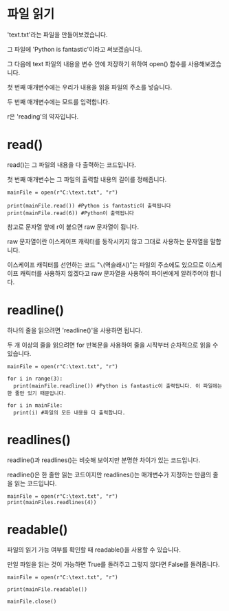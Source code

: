 # 파일 읽기
'text.txt'라는 파일을 만들어보겠습니다.

그 파일에 'Python is fantastic'이라고 써보겠습니다.

그 다음에 text 파일의 내용을 변수 안에 저장하기 위하여 open() 함수를 사용해보겠습니다.

첫 번째 매개변수에는 우리가 내용을 읽을 파일의 주소를 넣습니다. 

두 번째 매개변수에는 모드를 입력합니다.

r은 'reading'의 약자입니다.

# read()
read()는 그 파일의 내용을 다 출력하는 코드입니다.

첫 번째 매개변수는 그 파일의 출력할 내용의 길이를 정해줍니다.
```
mainFile = open(r"C:\text.txt", "r")

print(mainFile.read()) #Python is fantastic이 출력됩니다
print(mainFile.read(6)) #Python이 출력됩니다
```

참고로 문자열 앞에 r이 붙으면 raw 문자열이 됩니다.

raw 문자열이란 이스케이프 캐릭터를 동작시키지 않고 그대로 사용하는 문자열을 말합니다.

이스케이프 캐릭터를 선언하는 코드 "`\`(역슬래시)"는 파일의 주소에도 있으므로 이스케이프 캐릭터를 사용하지 않겠다고 raw 문자열을 사용하여 파이썬에게 알려주어야 합니다.

# readline()
하나의 줄을 읽으려면 'readline()'을 사용하면 됩니다. 

두 개 이상의 줄을 읽으려면 for 반복문을 사용하여 줄을 시작부터 순차적으로 읽을 수 있습니다.

```
mainFile = open(r"C:\text.txt", "r")

for i in range(3):
  print(mainFile.readline()) #Python is fantastic이 출력됩니다. 이 파일에는 한 줄만 있기 때문입니다.

for i in mainFile:
  print(i) #파일의 모든 내용을 다 출력합니다.
```

# readlines()
readline()과 readlines()는 비슷해 보이지만 분명한 차이가 있는 코드입니다.

readline()은 한 줄만 읽는 코드이지만 readlines()는 매개변수가 지정하는 만큼의 줄을 읽는 코드입니다.

```
mainFile = open(r"C:\text.txt", "r")
print(mainFiles.readlines(4))
```

# readable()
파일의 읽기 가능 여부를 확인할 때 readable()을 사용할 수 있습니다.

만일 파일을 읽는 것이 가능하면 True를 돌려주고 그렇지 않다면 False를 돌려줍니다.

```
mainFile = open(r"C:\text.txt", "r")

print(mainFile.readable())

mainFile.close()
```

